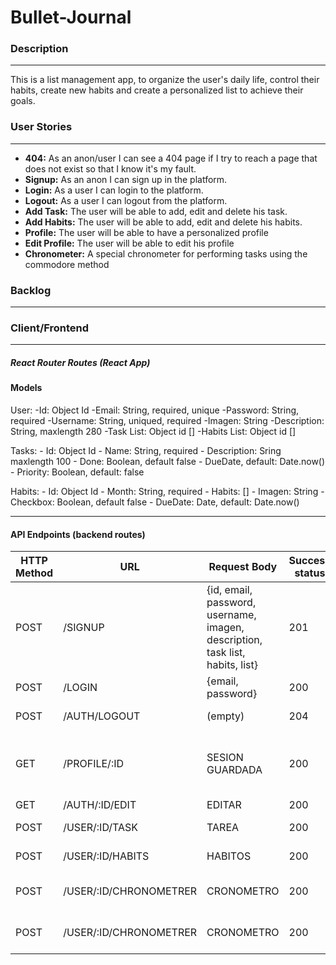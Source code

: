 # Bullet-Journal

### Description

---

This is a list management app, to organize the user's daily life, control their habits, create new habits and create a personalized list to achieve their goals.

### User Stories

---

- **404:** As an anon/user I can see a 404 page if I try to reach a page that does not exist so that I know it's my fault.
- **Signup:** As an anon I can sign up in the platform.
- **Login:** As a user I can login to the platform.
- **Logout:** As a user I can logout from the platform.
- **Add Task:** The user will be able to add, edit and delete his task.
- **Add Habits:** The user will be able to add, edit and delete his habits.
- **Profile:** The user will be able to have a personalized profile
- **Edit Profile:** The user will be able to edit his profile
- **Chronometer:** A special chronometer for performing tasks using the commodore method

### Backlog

---

### Client/Frontend

---

##### React Router Routes (React App)

#### Models

User:
-Id: Object Id
-Email: String, required, unique
-Password: String, required
-Username: String, uniqued, required
-Imagen: String
-Description: String, maxlength 280
-Task List: Object id []
-Habits List: Object id []

Tasks: - Id: Object Id - Name: String, required - Description: Sring maxlength 100 - Done: Boolean, default false - DueDate, default: Date.now() - Priority: Boolean, default: false

Habits: - Id: Object Id - Month: String, required - Habits: [] - Imagen: String - Checkbox: Boolean, default false - DueDate: Date, default: Date.now()

---

#### API Endpoints (backend routes)

| HTTP Method | URL                    | Request Body                                                                  | Success status | Success status | Error Status                                                          | Description |
| ----------- | ---------------------- | ----------------------------------------------------------------------------- | -------------- | -------------- | --------------------------------------------------------------------- | ----------- |
| POST        | /SIGNUP                | {id, email, password, username, imagen, description, task list, habits, list} | 201            | 404            | REGISTRATE                                                            |
| POST        | /LOGIN                 | {email, password}                                                             | 200            | 401            | LOGEATE                                                               |
| POST        | /AUTH/LOGOUT           | (empty)                                                                       | 204            | 400            | DES-LOGEARTE                                                          |
| GET         | /PROFILE/:ID           | SESION GUARDADA                                                               | 200            | 404            | Comprobar si el usuario está conectado y devolver la página de perfil |
| GET         | /AUTH/:ID/EDIT         | EDITAR                                                                        | 200            | 404            | EDITAR                                                                |
| POST        | /USER/:ID/TASK         | TAREA                                                                         | 200            | 404            | VISUALIZACIÓN DE TAREAS                                               |
| POST        | /USER/:ID/HABITS       | HABITOS                                                                       | 200            | 404            | VISUALIZACIÓN DE HABITOS                                              |
| POST        | /USER/:ID/CHRONOMETRER | CRONOMETRO                                                                    | 200            | 404            | VISUALIZACIÓN DE CRONOMETRO                                           |
| POST        | /USER/:ID/CHRONOMETRER | CRONOMETRO                                                                    | 200            | 404            | VISUALIZACIÓN DE CRONOMETRO                                           |
